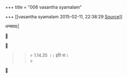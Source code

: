 +++
title = "006 vasantha syamalam"

+++
[[vasantha syamalam	2015-02-11, 22:38:29 [Source](https://groups.google.com/g/samskrita/c/xRspP3dyyro)]]



धन्यवादः\|

  





> 
> > 
> > \> 1.14.35 ।। इति वा।  
> \>  
>   
> > 
> > 



